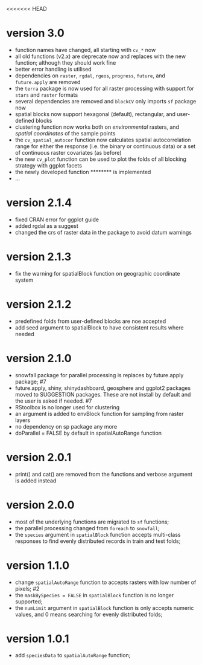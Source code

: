 <<<<<<< HEAD
# version 3.0
* function names have changed, all starting with `cv_*` now
* all old functions (v2.x) are deprecate now and replaces with the new function; although they should work fine
* better error handling is utilised
* dependencies on `raster`, `rgdal`, `rgeos`, `progress`, `future`, and `future.apply` are removed
* the `terra` package is now used for all raster processing with support for `stars` and `raster` formats
* several dependencies are removed and `blockCV` only imports `sf` package now
* spatial blocks now support hexagonal (default), rectangular, and user-defined blocks
* clustering function now works both on *environmental* rasters, and *spatial coordinates* of the sample points
* the `cv_spatial_autocor` function now calculates spatial autocorrelation range for either the response (i.e. the binary or continuous data) or a set of continuous raster covariates (as before)
* the new `cv_plot` function can be used to plot the folds of all blocking strategy with ggplot facets
* the newly developed function ******** is implemented
* ...


# version 2.1.4
* fixed CRAN error for ggplot guide 
* added rgdal as a suggest
* changed the crs of raster data in the package to avoid datum warnings

# version 2.1.3
* fix the warning for spatialBlock function on geographic coordinate system

# version 2.1.2
* predefined folds from user-defined blocks are noe accepted
* add seed argument to spatialBlock to have consistent results where needed

# version 2.1.0
* snowfall package for parallel processing is replaces by future.apply package; #7
* future.apply, shiny, shinydashboard, geosphere and ggplot2 packages moved to SUGGESTION packages. These are not install by default and the user is asked if needed. #7
* RStoolbox is no longer used for clustering
* an argument is added to envBlock function for sampling from raster layers
* no dependency on sp package any more
* doParallel = FALSE by default in spatialAutoRange function

# version 2.0.1
* print() and cat() are removed from the functions and verbose argument is added instead

# version 2.0.0
* most of the underlying functions are migrated to `sf` functions;
* the parallel processing changed from `foreach` to `snowfall`;
* the `species` argument in `spatialBlock` function accepts multi-class responses to find evenly distributed records in train and test folds;

# version 1.1.0
* change `spatialAutoRange` function to accepts rasters with low number of pixels; #2
* the `maskBySpecies = FALSE` in `spatialBlock` function is no longer supported;
* the `numLimit` argument in `spatialBlock` function is only accepts numeric values, and 0 means searching for evenly distributed folds;

# version 1.0.1
* add `speciesData` to `spatialAutoRange` function;
